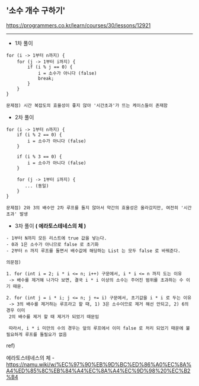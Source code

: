 ## '소수 개수 구하기'

https://programmers.co.kr/learn/courses/30/lessons/12921
___

- 1차 풀이
```aidl
for (i -> 1부터 n까지) {
    for (j -> 1부터 i까지) {
        if (i % j == 0) {
            i = 소수가 아니다 (false)
            break;
        }
    }
}

문제점) 시간 복잡도의 효율성이 좋지 않아 '시간초과'가 뜨는 케이스들이 존재함
```

- 2차 풀이
```aidl
for (i -> 1부터 n까지) {
    if (i % 2 == 0) {
        i = 소수가 아니다 (false)
    }
    
    if (i % 3 == 0) {
        i = 소수가 아니다 (false)
    }
    
    for (j -> 1부터 i까지) {
       ... (동일)
    }
}

문제점) 2와 3의 배수만 2차 루프를 돌지 않아서 약간의 효율성은 올라갔지만, 여전히 '시간초과' 발생
```

- 3차 풀이 **( 에라토스테네스의 체 )**

```aidl
- 1부터 N까지 모든 리스트에 true 값을 넣는다.
- 0과 1은 소수가 아니므로 false 로 초기화
- 2부터 n 까지 루프를 돌면서 배수값에 해당하는 List 는 모두 false 로 바꿔준다.

의문점)

1. for (int i = 2; i * i <= n; i++) 구문에서, i * i <= n 까지 도는 이유
 -> 배수를 제거해 나가다 보면, 결국 i * i 이상의 소수는 주어진 범위를 초과하는 수 이기 때문.

2. for (int j = i * i; j <= n; j += i) 구문에서, 초기값을 i * i 로 두는 이유
 -> 3의 배수를 제거하는 루프라고 할 때, 1) 3은 소수이므로 제거 해선 안되고, 2) 6의 경우 이미
 2의 배수를 제거 할 때 제거가 되었기 때문임
 
 따라서, i * i 미만의 수의 경우는 앞의 루프에서 이미 false 로 처리 되었기 때문에 불필요하게 루프를 돌필요가 없음
```

ref) 

에라토스테네스의 체 - https://namu.wiki/w/%EC%97%90%EB%9D%BC%ED%86%A0%EC%8A%A4%ED%85%8C%EB%84%A4%EC%8A%A4%EC%9D%98%20%EC%B2%B4
